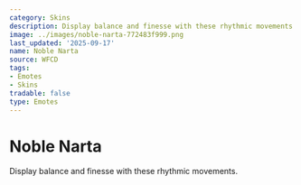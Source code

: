 ```yaml
---
category: Skins
description: Display balance and finesse with these rhythmic movements.
image: ../images/noble-narta-772483f999.png
last_updated: '2025-09-17'
name: Noble Narta
source: WFCD
tags:
- Emotes
- Skins
tradable: false
type: Emotes
---
```


# Noble Narta

Display balance and finesse with these rhythmic movements.

